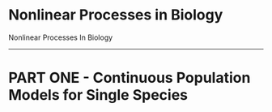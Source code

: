 # Nonlinear Processes in Biology
Nonlinear Processes In Biology
*************************************
# PART ONE - Continuous Population Models for Single Species
